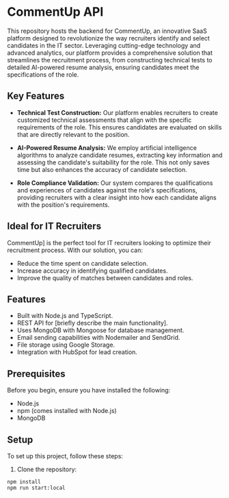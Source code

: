 # CommentUp API

This repository hosts the backend for CommentUp, an innovative SaaS platform designed to revolutionize the way recruiters identify and select candidates in the IT sector. Leveraging cutting-edge technology and advanced analytics, our platform provides a comprehensive solution that streamlines the recruitment process, from constructing technical tests to detailed AI-powered resume analysis, ensuring candidates meet the specifications of the role.

## Key Features

- **Technical Test Construction:** Our platform enables recruiters to create customized technical assessments that align with the specific requirements of the role. This ensures candidates are evaluated on skills that are directly relevant to the position.

- **AI-Powered Resume Analysis:** We employ artificial intelligence algorithms to analyze candidate resumes, extracting key information and assessing the candidate's suitability for the role. This not only saves time but also enhances the accuracy of candidate selection.

- **Role Compliance Validation:** Our system compares the qualifications and experiences of candidates against the role's specifications, providing recruiters with a clear insight into how each candidate aligns with the position's requirements.

## Ideal for IT Recruiters

CommentUp] is the perfect tool for IT recruiters looking to optimize their recruitment process. With our solution, you can:

- Reduce the time spent on candidate selection.
- Increase accuracy in identifying qualified candidates.
- Improve the quality of matches between candidates and roles.

## Features

- Built with Node.js and TypeScript.
- REST API for [briefly describe the main functionality].
- Uses MongoDB with Mongoose for database management.
- Email sending capabilities with Nodemailer and SendGrid.
- File storage using Google Storage.
- Integration with HubSpot for lead creation.

## Prerequisites

Before you begin, ensure you have installed the following:
- Node.js
- npm (comes installed with Node.js)
- MongoDB

## Setup

To set up this project, follow these steps:

1. Clone the repository:

```shell
npm install
npm run start:local
```

